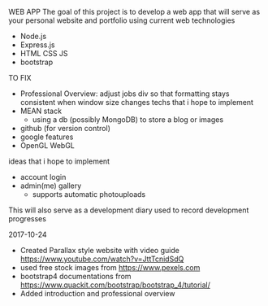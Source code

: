 WEB APP
The goal of this project is to develop a web app that will serve as your personal website and portfolio using current web technologies
- Node.js
- Express.js
- HTML CSS JS
- bootstrap

TO FIX
- Professional Overview: adjust jobs div so that formatting stays consistent when window size changes
techs that i hope to implement
- MEAN stack
    - using a db (possibly MongoDB) to store a blog or images
- github (for version control)
- google features
- OpenGL WebGL

ideas that i hope to implement
- account login
- admin(me) gallery
    - supports automatic photouploads

This will also serve as a development diary used to record development progresses

2017-10-24
- Created Parallax style website with video guide https://www.youtube.com/watch?v=JttTcnidSdQ
- used free stock images from https://www.pexels.com
- bootstrap4 documentations from https://www.quackit.com/bootstrap/bootstrap_4/tutorial/
- Added introduction and professional overview
